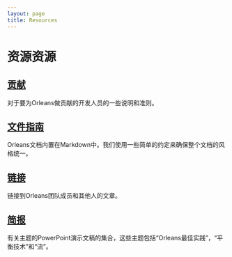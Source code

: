 ```yaml
---
layout: page
title: Resources
---
```


# 资源资源

## [贡献](contributing.md)

对于要为Orleans做贡献的开发人员的一些说明和准则。

## [文件指南](documentation_guidelines.md)

Orleans文档内置在Markdown中。我们使用一些简单的约定来确保整个文档的风格统一。

## [链接](links.md)

链接到Orleans团队成员和其他人的文章。

## [简报](presentations/index.md)

有关主题的PowerPoint演示文稿的集合，这些主题包括“Orleans最佳实践”，“平衡技术”和“流”。

